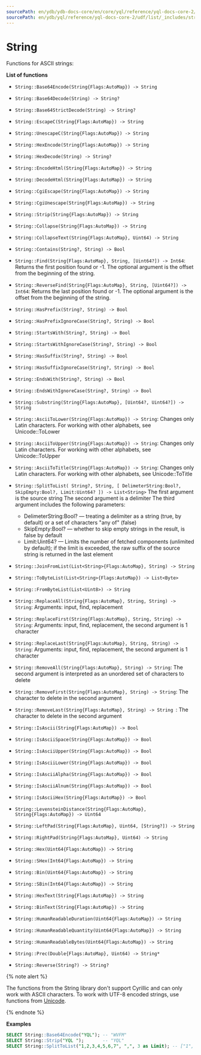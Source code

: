 ```yaml
---
sourcePath: en/ydb/ydb-docs-core/en/core/yql/reference/yql-docs-core-2/udf/list/_includes/string.md
sourcePath: en/ydb/yql/reference/yql-docs-core-2/udf/list/_includes/string.md
---
```

# String

Functions for ASCII strings:

**List of functions**

* ```String::Base64Encode(String{Flags:AutoMap}) -> String```

* ```String::Base64Decode(String) -> String?```

* ```String::Base64StrictDecode(String) -> String?```

* ```String::EscapeC(String{Flags:AutoMap}) -> String```

* ```String::UnescapeC(String{Flags:AutoMap}) -> String```

* ```String::HexEncode(String{Flags:AutoMap}) -> String```

* ```String::HexDecode(String) -> String?```

* ```String::EncodeHtml(String{Flags:AutoMap}) -> String```

* ```String::DecodeHtml(String{Flags:AutoMap}) -> String```

* ```String::CgiEscape(String{Flags:AutoMap}) -> String```

* ```String::CgiUnescape(String{Flags:AutoMap}) -> String```

* ```String::Strip(String{Flags:AutoMap}) -> String```

* ```String::Collapse(String{Flags:AutoMap}) -> String```

* ```String::CollapseText(String{Flags:AutoMap}, Uint64) -> String```

* ```String::Contains(String?, String) -> Bool```

* ```String::Find(String{Flags:AutoMap}, String, [Uint64?]) -> Int64```: Returns the first position found or -1. The optional argument is the offset from the beginning of the string.

* ```String::ReverseFind(String{Flags:AutoMap}, String, [Uint64?]) -> Int64```: Returns the last position found or -1. The optional argument is the offset from the beginning of the string.

* ```String::HasPrefix(String?, String) -> Bool```

* ```String::HasPrefixIgnoreCase(String?, String) -> Bool```

* ```String::StartsWith(String?, String) -> Bool```

* ```String::StartsWithIgnoreCase(String?, String) -> Bool```

* ```String::HasSuffix(String?, String) -> Bool```

* ```String::HasSuffixIgnoreCase(String?, String) -> Bool```

* ```String::EndsWith(String?, String) -> Bool```

* ```String::EndsWithIgnoreCase(String?, String) -> Bool```

* ```String::Substring(String{Flags:AutoMap}, [Uint64?, Uint64?]) -> String```

* ```String::AsciiToLower(String{Flags:AutoMap}) -> String```: Changes only Latin characters. For working with other alphabets, see Unicode::ToLower

* ```String::AsciiToUpper(String{Flags:AutoMap}) -> String```: Changes only Latin characters. For working with other alphabets, see Unicode::ToUpper

* ```String::AsciiToTitle(String{Flags:AutoMap}) -> String```: Changes only Latin characters. For working with other alphabets, see Unicode::ToTitle

* ```String::SplitToList( String?, String, [ DelimeterString:Bool?, SkipEmpty:Bool?, Limit:Uint64? ]) -> List<String>```
  The first argument is the source string
  The second argument is a delimiter
  The third argument includes the following parameters:
    - DelimeterString:Bool? — treating a delimiter as a string (true, by default) or a set of characters "any of" (false)
    - SkipEmpty:Bool? — whether to skip empty strings in the result, is false by default
    - Limit:Uint64? — Limits the number of fetched components (unlimited by default); if the limit is exceeded, the raw suffix of the source string is returned in the last element

* ```String::JoinFromList(List<String>{Flags:AutoMap}, String) -> String```

* ```String::ToByteList(List<String>{Flags:AutoMap}) -> List<Byte>```

* ```String::FromByteList(List<Uint8>) -> String```

* ```String::ReplaceAll(String{Flags:AutoMap}, String, String) -> String```: Arguments: input, find, replacement

* ```String::ReplaceFirst(String{Flags:AutoMap}, String, String) -> String```: Arguments: input, find, replacement, the second argument is 1 character

* ```String::ReplaceLast(String{Flags:AutoMap}, String, String) -> String```: Arguments: input, find, replacement, the second argument is 1 character

* ```String::RemoveAll(String{Flags:AutoMap}, String) -> String```: The second argument is interpreted as an unordered set of characters to delete

* ```String::RemoveFirst(String{Flags:AutoMap}, String) -> String```: The character to delete in the second argument

* ```String::RemoveLast(String{Flags:AutoMap}, String) -> String ```: The character to delete in the second argument

* ```String::IsAscii(String{Flags:AutoMap}) -> Bool```

* ```String::IsAsciiSpace(String{Flags:AutoMap}) -> Bool```

* ```String::IsAsciiUpper(String{Flags:AutoMap}) -> Bool```

* ```String::IsAsciiLower(String{Flags:AutoMap}) -> Bool```

* ```String::IsAsciiAlpha(String{Flags:AutoMap}) -> Bool```

* ```String::IsAsciiAlnum(String{Flags:AutoMap}) -> Bool```

* ```String::IsAsciiHex(String{Flags:AutoMap}) -> Bool```

* ```String::LevensteinDistance(String{Flags:AutoMap}, String{Flags:AutoMap}) -> Uint64```

* ```String::LeftPad(String{Flags:AutoMap}, Uint64, [String?]) -> String```

* ```String::RightPad(String{Flags:AutoMap}, Uint64) -> String```

* ```String::Hex(Uint64{Flags:AutoMap}) -> String```

* ```String::SHex(Int64{Flags:AutoMap}) -> String```

* ```String::Bin(Uint64{Flags:AutoMap}) -> String```

* ```String::SBin(Int64{Flags:AutoMap}) -> String```

* ```String::HexText(String{Flags:AutoMap}) -> String```

* ```String::BinText(String{Flags:AutoMap}) -> String```

* ```String::HumanReadableDuration(Uint64{Flags:AutoMap}) -> String```

* ```String::HumanReadableQuantity(Uint64{Flags:AutoMap}) -> String```

* ```String::HumanReadableBytes(Uint64{Flags:AutoMap}) -> String```

* ```String::Prec(Double{Flags:AutoMap}, Uint64) -> String* ```

* ```String::Reverse(String?) -> String?```

{% note alert %}

The functions from the String library don't support Cyrillic and can only work with ASCII characters. To work with UTF-8 encoded strings, use functions from [Unicode](../unicode.md).

{% endnote %}

**Examples**

```sql
SELECT String::Base64Encode("YQL"); -- "WVFM"
SELECT String::Strip("YQL ");       -- "YQL"
SELECT String::SplitToList("1,2,3,4,5,6,7", ",", 3 as Limit); -- ["1", "2", "3", "4,5,6,7"]
```

